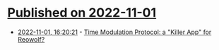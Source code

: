 # [Published on 2022-11-01](index.md)

* [2022-11-01, 16:20:21](https://lobste.rs/s/megrbg/time_modulation_protocol_killer_app_for) - [Time Modulation Protocol: a \"Killer App\" for Reowolf?](https://reowolf.net/time-modulation-protocol-a-killer-app-for-reowolf/)
